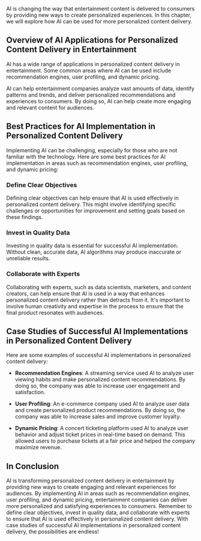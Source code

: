 

AI is changing the way that entertainment content is delivered to consumers by providing new ways to create personalized experiences. In this chapter, we will explore how AI can be used for more personalized content delivery.

Overview of AI Applications for Personalized Content Delivery in Entertainment
------------------------------------------------------------------------------

AI has a wide range of applications in personalized content delivery in entertainment. Some common areas where AI can be used include recommendation engines, user profiling, and dynamic pricing.

AI can help entertainment companies analyze vast amounts of data, identify patterns and trends, and deliver personalized recommendations and experiences to consumers. By doing so, AI can help create more engaging and relevant content for audiences.

Best Practices for AI Implementation in Personalized Content Delivery
---------------------------------------------------------------------

Implementing AI can be challenging, especially for those who are not familiar with the technology. Here are some best practices for AI implementation in areas such as recommendation engines, user profiling, and dynamic pricing:

### Define Clear Objectives

Defining clear objectives can help ensure that AI is used effectively in personalized content delivery. This might involve identifying specific challenges or opportunities for improvement and setting goals based on these findings.

### Invest in Quality Data

Investing in quality data is essential for successful AI implementation. Without clean, accurate data, AI algorithms may produce inaccurate or unreliable results.

### Collaborate with Experts

Collaborating with experts, such as data scientists, marketers, and content creators, can help ensure that AI is used in a way that enhances personalized content delivery rather than detracts from it. It's important to involve human creativity and expertise in the process to ensure that the final product resonates with audiences.

Case Studies of Successful AI Implementations in Personalized Content Delivery
------------------------------------------------------------------------------

Here are some examples of successful AI implementations in personalized content delivery:

* **Recommendation Engines**: A streaming service used AI to analyze user viewing habits and make personalized content recommendations. By doing so, the company was able to increase user engagement and satisfaction.

* **User Profiling**: An e-commerce company used AI to analyze user data and create personalized product recommendations. By doing so, the company was able to increase sales and improve customer loyalty.

* **Dynamic Pricing**: A concert ticketing platform used AI to analyze user behavior and adjust ticket prices in real-time based on demand. This allowed users to purchase tickets at a fair price and helped the company maximize revenue.

In Conclusion
-------------

AI is transforming personalized content delivery in entertainment by providing new ways to create engaging and relevant experiences for audiences. By implementing AI in areas such as recommendation engines, user profiling, and dynamic pricing, entertainment companies can deliver more personalized and satisfying experiences to consumers. Remember to define clear objectives, invest in quality data, and collaborate with experts to ensure that AI is used effectively in personalized content delivery. With case studies of successful AI implementations in personalized content delivery, the possibilities are endless!
